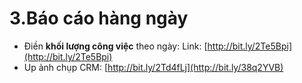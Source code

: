 # 3.Báo cáo hàng ngày

* Điền **khối lượng công việc** theo ngày: Link: [http://bit.ly/2Te5Bpi](http://bit.ly/2Te5Bpi)
* Up ảnh chụp CRM: [http://bit.ly/2Td4fLj](http://bit.ly/38q2YVB)

